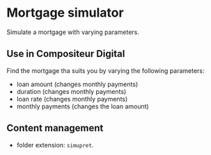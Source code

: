 # Mortgage simulator

Simulate a mortgage with varying parameters.

## Use in Compositeur Digital

Find the mortgage tha suits you by varying the following parameters:
- loan amount (changes monthly payments)
- duration (changes monthly payments)
- loan rate (changes monthly payments)
- monthly payments (changes the loan amount)

## Content management

- folder extension: `simupret`.
